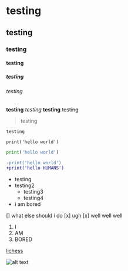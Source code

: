 # testing

## testing

### testing 

#### testing

##### testing

###### testing


**testing**
*testing*
__testing__
~~testing~~

>testing

`testing`

```
print('hello world')
```

```python
print('hello world')
```

```diff
-print('hello world')
+print('hello HUMANS')
```

- testing
- testing2
  - testing3
  - testing4
- i am bored



[] what else should i do
[x] ugh
[x] well well well


1. I
1. AM 
1. BORED

[lichess](https://lichess.org)

![alt text](https://www.startpage.com/av/proxy-image?piurl=https%3A%2F%2Fencrypted-tbn0.gstatic.com%2Fimages%3Fq%3Dtbn%3AANd9GcTmJw74iExZUlFiCHXVUOeRjTVfmsK0_R-P-sqPJTpcaiy9IhjB%26s&sp=1604006235T854b40ca975cead2aad0b723b4d07e945501a497658e61871e2cb563dff24c94)
